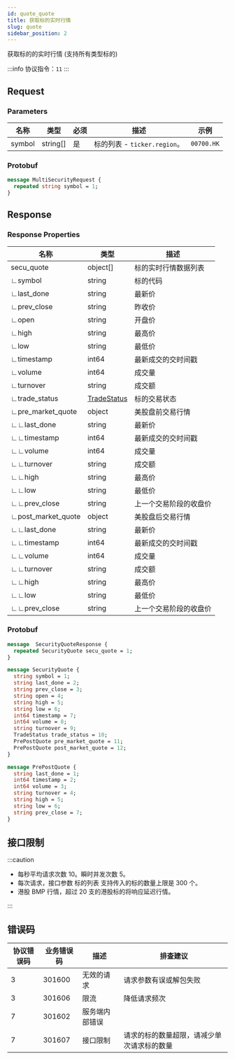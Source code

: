 ```yaml
---
id: quote_quote
title: 获取标的实时行情
slug: quote
sidebar_position: 2
---
```


获取标的的实时行情 (支持所有类型标的)

:::info
协议指令：`11`
:::

## Request

### Parameters

| 名称   | 类型     | 必须 | 描述                         | 示例       |
| ------ | -------- | ---- | ---------------------------- | ---------- |
| symbol | string[] | 是   | 标的列表 - `ticker.region`。 | `00700.HK` |

### Protobuf

```protobuf
message MultiSecurityRequest {
  repeated string symbol = 1;
}
```

## Response

### Response Properties

| 名称               | 类型                                  | 描述                   |
| ------------------ | ------------------------------------- | ---------------------- |
| secu_quote         | object[]                              | 标的实时行情数据列表   |
| ∟symbol            | string                                | 标的代码               |
| ∟last_done         | string                                | 最新价                 |
| ∟prev_close        | string                                | 昨收价                 |
| ∟open              | string                                | 开盘价                 |
| ∟high              | string                                | 最高价                 |
| ∟low               | string                                | 最低价                 |
| ∟timestamp         | int64                                 | 最新成交的交时间戳     |
| ∟volume            | int64                                 | 成交量                 |
| ∟turnover          | string                                | 成交额                 |
| ∟trade_status      | [TradeStatus](../objects#tradestatus) | 标的交易状态           |
| ∟pre_market_quote  | object                                | 美股盘前交易行情       |
| ∟∟last_done        | string                                | 最新价                 |
| ∟∟timestamp        | int64                                 | 最新成交的交时间戳     |
| ∟∟volume           | int64                                 | 成交量                 |
| ∟∟turnover         | string                                | 成交额                 |
| ∟∟high             | string                                | 最高价                 |
| ∟∟low              | string                                | 最低价                 |
| ∟∟prev_close       | string                                | 上一个交易阶段的收盘价 |
| ∟post_market_quote | object                                | 美股盘后交易行情       |
| ∟∟last_done        | string                                | 最新价                 |
| ∟∟timestamp        | int64                                 | 最新成交的交时间戳     |
| ∟∟volume           | int64                                 | 成交量                 |
| ∟∟turnover         | string                                | 成交额                 |
| ∟∟high             | string                                | 最高价                 |
| ∟∟low              | string                                | 最低价                 |
| ∟∟prev_close       | string                                | 上一个交易阶段的收盘价 |

### Protobuf

```protobuf
message  SecurityQuoteResponse {
  repeated SecurityQuote secu_quote = 1;
}

message SecurityQuote {
  string symbol = 1;
  string last_done = 2;
  string prev_close = 3;
  string open = 4;
  string high = 5;
  string low = 6;
  int64 timestamp = 7;
  int64 volume = 8;
  string turnover = 9;
  TradeStatus trade_status = 10;
  PrePostQuote pre_market_quote = 11;
  PrePostQuote post_market_quote = 12;
}

message PrePostQuote {
  string last_done = 1;
  int64 timestamp = 2;
  int64 volume = 3;
  string turnover = 4;
  string high = 5;
  string low = 6;
  string prev_close = 7;
}
```

## 接口限制

:::caution

- 每秒平均请求次数 10。瞬时并发次数 5。
- 每次请求，接口参数 标的列表 支持传入的标的数量上限是 300 个。
- 港股 BMP 行情，超过 20 支的港股标的将响应延迟行情。

:::

## 错误码

| 协议错误码 | 业务错误码 | 描述           | 排查建议                                   |
| ---------- | ---------- | -------------- | ------------------------------------------ |
| 3          | 301600     | 无效的请求     | 请求参数有误或解包失败                     |
| 3          | 301606     | 限流           | 降低请求频次                               |
| 7          | 301602     | 服务端内部错误 |                                            |
| 7          | 301607     | 接口限制       | 请求的标的数量超限，请减少单次请求标的数量 |
